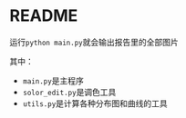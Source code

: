 # README

运行`python main.py`就会输出报告里的全部图片

其中：
* `main.py`是主程序
* `solor_edit.py`是调色工具
* `utils.py`是计算各种分布图和曲线的工具